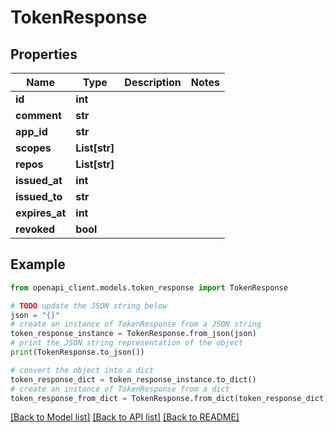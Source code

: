 # TokenResponse


## Properties

Name | Type | Description | Notes
------------ | ------------- | ------------- | -------------
**id** | **int** |  | 
**comment** | **str** |  | 
**app_id** | **str** |  | 
**scopes** | **List[str]** |  | 
**repos** | **List[str]** |  | 
**issued_at** | **int** |  | 
**issued_to** | **str** |  | 
**expires_at** | **int** |  | 
**revoked** | **bool** |  | 

## Example

```python
from openapi_client.models.token_response import TokenResponse

# TODO update the JSON string below
json = "{}"
# create an instance of TokenResponse from a JSON string
token_response_instance = TokenResponse.from_json(json)
# print the JSON string representation of the object
print(TokenResponse.to_json())

# convert the object into a dict
token_response_dict = token_response_instance.to_dict()
# create an instance of TokenResponse from a dict
token_response_from_dict = TokenResponse.from_dict(token_response_dict)
```
[[Back to Model list]](../README.md#documentation-for-models) [[Back to API list]](../README.md#documentation-for-api-endpoints) [[Back to README]](../README.md)


